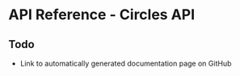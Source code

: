 API Reference - Circles API
===

## Todo

- Link to automatically generated documentation page on GitHub
